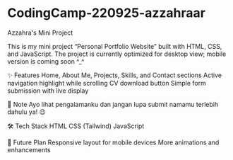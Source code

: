 # CodingCamp-220925-azzahraar
Azzahra's Mini Project

This is my mini project “Personal Portfolio Website” built with HTML, CSS, and JavaScript. 
The project is currently optimized for desktop view; mobile version is coming soon ^_^

✨ Features
Home, About Me, Projects, Skills, and Contact sections
Active navigation highlight while scrolling
CV download button
Simple form submission with live display

📝 Note
Ayo lihat pengalamanku dan jangan lupa submit namamu terlebih dahulu ya! 😉

🛠️ Tech Stack
HTML
CSS (Tailwind)
JavaScript

📌 Future Plan
Responsive layout for mobile devices
More animations and enhancements
